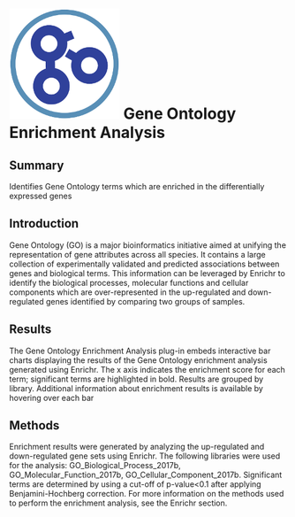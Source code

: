 ![Gene Ontology Enrichment Analysis Icon](img/go_enrichment-icon.png "Gene Ontology Enrichment Analysis Icon") Gene Ontology Enrichment Analysis
================
Summary
----------------
Identifies Gene Ontology terms which are enriched in the differentially expressed genes

Introduction
----------------
Gene Ontology (GO) is a major bioinformatics initiative aimed at unifying the representation of gene attributes across all species. It contains a large collection of experimentally validated and predicted associations between genes and biological terms. This information can be leveraged by Enrichr to identify the biological processes, molecular functions and cellular components which are over-represented in the up-regulated and down-regulated genes identified by comparing two groups of samples.

Results
----------------
The Gene Ontology Enrichment Analysis plug-in embeds interactive bar charts displaying the results of the Gene Ontology enrichment analysis generated using Enrichr. The x axis indicates the enrichment score for each term; significant terms are highlighted in bold. Results are grouped by library. Additional information about enrichment results is available by hovering over each bar

Methods
----------------
Enrichment results were generated by analyzing the up-regulated and down-regulated gene sets using Enrichr. The following libraries were used for the analysis: GO_Biological_Process_2017b, GO_Molecular_Function_2017b, GO_Cellular_Component_2017b. Significant terms are determined by using a cut-off of p-value<0.1 after applying Benjamini-Hochberg correction. For more information on the methods used to perform the enrichment analysis, see the Enrichr section.